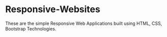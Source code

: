 # Responsive-Websites
These are the simple Responsive Web Applications built using HTML, CSS, Bootstrap Technologies.
